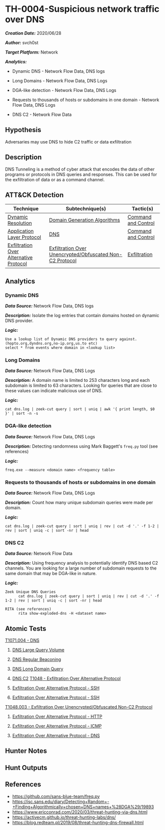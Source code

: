 # TH-0004-Suspicious network traffic over DNS

***Creation Date:*** 2020/06/28

***Author:*** svch0st

***Target Platform:*** Network

***Analytics:***

- Dynamic DNS - Network Flow Data, DNS logs

- Long Domains - Network Flow Data, DNS Logs

- DGA-like detection - Network Flow Data, DNS Logs

- Requests to thousands of hosts or subdomains in one domain - Network Flow Data, DNS Logs

- DNS C2 - Network Flow Data

## Hypothesis

Adversaries may use DNS to hide C2 traffic or data exfiltration

## Description

DNS Tunneling is a method of cyber attack that encodes the data of other programs or protocols in DNS queries and responses. This can be used for the exfiltration of data or as a command channel.

## ATT&CK Detection

|Technique|Subtechnique(s)|Tactic(s)|
|---|---|---|
|[Dynamic Resolution](https://attack.mitre.org/techniques/T1568/)|[Domain Generation Algorithms](https://attack.mitre.org/techniques/T1568/002/)|[Command and Control](https://attack.mitre.org/tactics/TA0011/)|
|[Application Layer Protocol](https://attack.mitre.org/techniques/T1071/)|[DNS](https://attack.mitre.org/techniques/T1071/004/)|[Command and Control](https://attack.mitre.org/tactics/TA0011/)|
|[Exfiltration Over Alternative Protocol](https://attack.mitre.org/techniques/T1048/)|[Exfiltration Over Unencrypted/Obfuscated Non-C2 Protocol](https://attack.mitre.org/techniques/T1048/003/)|[Exfiltration](https://attack.mitre.org/tactics/TA0010/)|

## Analytics

### Dynamic DNS

***Data Source:*** Network Flow Data, DNS logs

***Description:*** Isolate the log entries that contain domains hosted on dynamic DNS provider.

***Logic:***
```
Use a lookup list of Dynamic DNS providers to query against. (hopto.org,dyndns.org,no-ip.org,us.to etc)
select * from events where domain in <lookup list>
```
### Long Domains

***Data Source:*** Network Flow Data, DNS Logs

***Description:*** A domain name is limited to 253 characters long and each subdomain is limited to 63 characters. Looking for queries that are close to these values can indicate malicious use of DNS.

***Logic:***
```
cat dns.log | zeek-cut query | sort | uniq | awk '{ print length, $0 }' | sort -n -s
```
### DGA-like detection

***Data Source:*** Network Flow Data, DNS Logs

***Description:*** Detecting randomness using Mark Baggett's `freq.py` tool (see references)

***Logic:***
```
freq.exe --measure <domain name> <frequency table>
```
### Requests to thousands of hosts or subdomains in one domain

***Data Source:*** Network Flow Data, DNS Logs

***Description:*** Count how many unique subdomain queries were made per domain.

***Logic:***
```
cat dns.log | zeek-cut query | sort | uniq | rev | cut -d '.' -f 1-2 | rev | sort | uniq -c | sort -nr | head
```
### DNS C2

***Data Source:*** Network Flow Data

***Description:*** Using frequency analysis to potentially identify DNS based C2 channels. You are looking for a large number of subdomain requests to the same domain that may be DGA-like in nature.

***Logic:***
```
Zeek Unique DNS Queries
      cat dns.log | zeek-cut query | sort | uniq | rev | cut -d '.' -f 1-2 | rev | sort | uniq -c | sort -nr | head

RITA (see references)
      rita show-exploded-dns -H <dataset name>
```

## Atomic Tests


[T1071.004 - DNS](https://github.com/redcanaryco/atomic-red-team/blob/master/atomics/T1071.004/T1071.004.md/)

1. [DNS Large Query Volume](https://github.com/redcanaryco/atomic-red-team/blob/master/atomics/T1071.004/T1071.004.md/#atomic-test-1---dns-large-query-volume)

2. [DNS Regular Beaconing](https://github.com/redcanaryco/atomic-red-team/blob/master/atomics/T1071.004/T1071.004.md/#atomic-test-2---dns-regular-beaconing)

3. [DNS Long Domain Query](https://github.com/redcanaryco/atomic-red-team/blob/master/atomics/T1071.004/T1071.004.md/#atomic-test-3---dns-long-domain-query)

4. [DNS C2](https://github.com/redcanaryco/atomic-red-team/blob/master/atomics/T1071.004/T1071.004.md/#atomic-test-4---dns-c2)
[T1048 - Exfiltration Over Alternative Protocol](https://github.com/redcanaryco/atomic-red-team/blob/master/atomics/T1048/T1048.md/)

1. [Exfiltration Over Alternative Protocol - SSH](https://github.com/redcanaryco/atomic-red-team/blob/master/atomics/T1048/T1048.md/#atomic-test-1---exfiltration-over-alternative-protocol---ssh)
2. [Exfiltration Over Alternative Protocol - SSH](https://github.com/redcanaryco/atomic-red-team/blob/master/atomics/T1048/T1048.md/#atomic-test-2---exfiltration-over-alternative-protocol---ssh)

[T1048.003 - Exfiltration Over Unencrypted/Obfuscated Non-C2 Protocol](https://github.com/redcanaryco/atomic-red-team/blob/master/atomics/T1048.003/T1048.003.md/)

1. [Exfiltration Over Alternative Protocol - HTTP](https://github.com/redcanaryco/atomic-red-team/blob/master/atomics/T1048.003/T1048.003.md/#atomic-test-1---exfiltration-over-alternative-protocol---http)

2. [Exfiltration Over Alternative Protocol - ICMP](https://github.com/redcanaryco/atomic-red-team/blob/master/atomics/T1048.003/T1048.003.md/#atomic-test-2---exfiltration-over-alternative-protocol---icmp)

3. [Exfiltration Over Alternative Protocol - DNS](https://github.com/redcanaryco/atomic-red-team/blob/master/atomics/T1048.003/T1048.003.md/#atomic-test-3---exfiltration-over-alternative-protocol---dns)

## Hunter Notes



## Hunt Outputs



## References

- https://github.com/sans-blue-team/freq.py
- https://isc.sans.edu/diary/Detecting+Random+-+Finding+Algorithmically+chosen+DNS+names+%28DGA%29/19893
- https://www.ericconrad.com/2020/03/threat-hunting-via-dns.html
- https://activecm.github.io/threat-hunting-labs/dns/
- https://blog.redteam.pl/2019/08/threat-hunting-dns-firewall.html